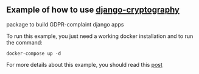 ## Example of how to use [django-cryptography](https://github.com/georgemarshall/django-cryptography)
package to build GDPR-complaint django apps

To run this example, you just need a working docker installation and to run the command:
```
docker-compose up -d
```

For more details about this example, you should read this [post](https://www.coneptum.com/blog/2018/05/01/django-gdpr/)